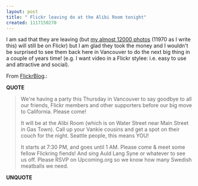 ```yaml
---
layout: post
title: " Flickr leaving do at the Alibi Room tonight"
created: 1117150270
---
```

<p>I am sad that they are leaving (but <a href="http://flickr.com/photos/roland/">my almost 12000 photos</a> (11970 as I write this) will still be on Flickr) but I am glad they took the money and I wouldn't be surprised to see them back here in Vancouver to do the next big thing in a couple of years time! (e.g. I want video in a Flickr stylee: i.e. easy to use and attractive and social).</p>
 
<p>From <a href="http://blog.flickr.com/flickrblog/2005/05/flickr_going_aw.html">FlickrBlog</a>.:</p>
<p><b>QUOTE</b></p><blockquote><p>We're having a party this Thursday in Vancouver to say goodbye to all our friends, Flickr members and other supporters before our big move to California. Please come!
</p>
<p>It will be at the Alibi Room (which is on Water Street near Main Street in Gas Town). Call up your Vankie cousins and get a spot on their couch for the night. Seattle people, this means YOU!
</p>
<p>It starts at 7:30 PM, and goes until 1 AM. Please come & meet some fellow Flickring fiends! And sing Auld Lang Syne or whatever to see us off. Please RSVP on Upcoming.org so we know how many Swedish meatballs we need.</p></blockquote><p><b>UNQUOTE</b></p>



